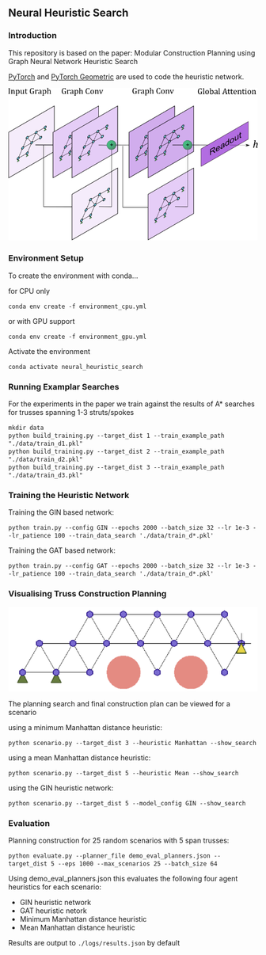 ## Neural Heuristic Search

### Introduction
This repository is based on the paper: Modular Construction Planning using Graph Neural Network Heuristic Search

[PyTorch](https://pytorch.org/) and [PyTorch Geometric](https://pytorch-geometric.readthedocs.io/en/latest/) are used to code the heuristic network.

<img src="images/SHNet.png"
     alt="Search heuristic network"
     style="float: margin-bottom: 50px;" />


### Environment Setup
To create the environment with conda...

for CPU only
```
conda env create -f environment_cpu.yml
```
or with GPU support

```
conda env create -f environment_gpu.yml
```

Activate the environment

```
conda activate neural_heuristic_search
```
### Running Examplar Searches

For the experiments in the paper we train against the results of A* searches for trusses spanning 1-3 struts/spokes

```
mkdir data
python build_training.py --target_dist 1 --train_example_path "./data/train_d1.pkl"
python build_training.py --target_dist 2 --train_example_path "./data/train_d2.pkl"
python build_training.py --target_dist 3 --train_example_path "./data/train_d3.pkl"

```

### Training the Heuristic Network

Training the GIN based network:
```
python train.py --config GIN --epochs 2000 --batch_size 32 --lr 1e-3 --lr_patience 100 --train_data_search './data/train_d*.pkl'
```

Training the GAT based network:
```
python train.py --config GAT --epochs 2000 --batch_size 32 --lr 1e-3 --lr_patience 100 --train_data_search './data/train_d*.pkl'
```

### Visualising Truss Construction Planning

<img src="images/truss.png"
     alt="Generated truss"
     style="float: margin-bottom: 50px;" />

The planning search and final construction plan can be viewed for a scenario


using a minimum Manhattan distance heuristic:
```
python scenario.py --target_dist 3 --heuristic Manhattan --show_search
```

using a mean Manhattan distance heuristic:
```
python scenario.py --target_dist 5 --heuristic Mean --show_search
```

using the GIN heuristic network:
```
python scenario.py --target_dist 5 --model_config GIN --show_search
```


### Evaluation

Planning construction for 25 random scenarios with 5 span trusses:

```
python evaluate.py --planner_file demo_eval_planners.json --target_dist 5 --eps 1000 --max_scenarios 25 --batch_size 64 
```

Using demo_eval_planners.json this evaluates the following four agent heuristics for each scenario:
- GIN heuristic network
- GAT heuristic netork
- Minimum Manhattan distance heuristic
- Mean Manhattan distance heuristic

Results are output to ```./logs/results.json``` by default